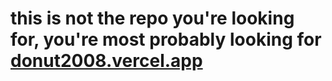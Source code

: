 # this is not the repo you're looking for, you're most probably looking for [donut2008.vercel.app]("https://github.com/donut2008/donut2008.vercel.app")
